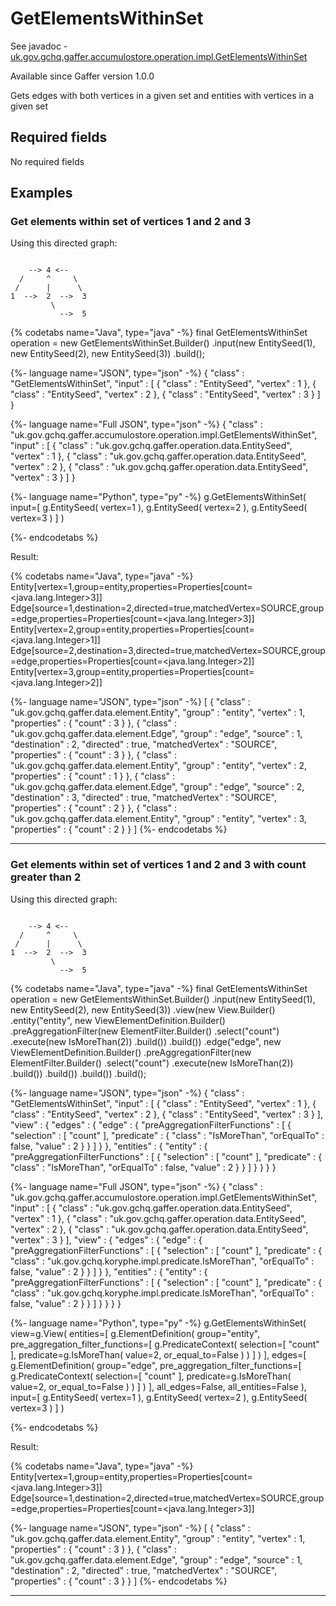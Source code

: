 # GetElementsWithinSet
See javadoc - [uk.gov.gchq.gaffer.accumulostore.operation.impl.GetElementsWithinSet](ref://../../javadoc/gaffer/uk/gov/gchq/gaffer/accumulostore/operation/impl/GetElementsWithinSet.html)

Available since Gaffer version 1.0.0

Gets edges with both vertices in a given set and entities with vertices in a given set

## Required fields
No required fields


## Examples

### Get elements within set of vertices 1 and 2 and 3

Using this directed graph:

```

    --> 4 <--
  /     ^     \
 /      |      \
1  -->  2  -->  3
         \
           -->  5
```


{% codetabs name="Java", type="java" -%}
final GetElementsWithinSet operation = new GetElementsWithinSet.Builder()
        .input(new EntitySeed(1), new EntitySeed(2), new EntitySeed(3))
        .build();

{%- language name="JSON", type="json" -%}
{
  "class" : "GetElementsWithinSet",
  "input" : [ {
    "class" : "EntitySeed",
    "vertex" : 1
  }, {
    "class" : "EntitySeed",
    "vertex" : 2
  }, {
    "class" : "EntitySeed",
    "vertex" : 3
  } ]
}

{%- language name="Full JSON", type="json" -%}
{
  "class" : "uk.gov.gchq.gaffer.accumulostore.operation.impl.GetElementsWithinSet",
  "input" : [ {
    "class" : "uk.gov.gchq.gaffer.operation.data.EntitySeed",
    "vertex" : 1
  }, {
    "class" : "uk.gov.gchq.gaffer.operation.data.EntitySeed",
    "vertex" : 2
  }, {
    "class" : "uk.gov.gchq.gaffer.operation.data.EntitySeed",
    "vertex" : 3
  } ]
}

{%- language name="Python", type="py" -%}
g.GetElementsWithinSet( 
  input=[ 
    g.EntitySeed( 
      vertex=1 
    ), 
    g.EntitySeed( 
      vertex=2 
    ), 
    g.EntitySeed( 
      vertex=3 
    ) 
  ] 
)

{%- endcodetabs %}

Result:

{% codetabs name="Java", type="java" -%}
Entity[vertex=1,group=entity,properties=Properties[count=<java.lang.Integer>3]]
Edge[source=1,destination=2,directed=true,matchedVertex=SOURCE,group=edge,properties=Properties[count=<java.lang.Integer>3]]
Entity[vertex=2,group=entity,properties=Properties[count=<java.lang.Integer>1]]
Edge[source=2,destination=3,directed=true,matchedVertex=SOURCE,group=edge,properties=Properties[count=<java.lang.Integer>2]]
Entity[vertex=3,group=entity,properties=Properties[count=<java.lang.Integer>2]]

{%- language name="JSON", type="json" -%}
[ {
  "class" : "uk.gov.gchq.gaffer.data.element.Entity",
  "group" : "entity",
  "vertex" : 1,
  "properties" : {
    "count" : 3
  }
}, {
  "class" : "uk.gov.gchq.gaffer.data.element.Edge",
  "group" : "edge",
  "source" : 1,
  "destination" : 2,
  "directed" : true,
  "matchedVertex" : "SOURCE",
  "properties" : {
    "count" : 3
  }
}, {
  "class" : "uk.gov.gchq.gaffer.data.element.Entity",
  "group" : "entity",
  "vertex" : 2,
  "properties" : {
    "count" : 1
  }
}, {
  "class" : "uk.gov.gchq.gaffer.data.element.Edge",
  "group" : "edge",
  "source" : 2,
  "destination" : 3,
  "directed" : true,
  "matchedVertex" : "SOURCE",
  "properties" : {
    "count" : 2
  }
}, {
  "class" : "uk.gov.gchq.gaffer.data.element.Entity",
  "group" : "entity",
  "vertex" : 3,
  "properties" : {
    "count" : 2
  }
} ]
{%- endcodetabs %}

-----------------------------------------------

### Get elements within set of vertices 1 and 2 and 3 with count greater than 2

Using this directed graph:

```

    --> 4 <--
  /     ^     \
 /      |      \
1  -->  2  -->  3
         \
           -->  5
```


{% codetabs name="Java", type="java" -%}
final GetElementsWithinSet operation = new GetElementsWithinSet.Builder()
        .input(new EntitySeed(1), new EntitySeed(2), new EntitySeed(3))
        .view(new View.Builder()
                .entity("entity", new ViewElementDefinition.Builder()
                        .preAggregationFilter(new ElementFilter.Builder()
                                .select("count")
                                .execute(new IsMoreThan(2))
                                .build())
                        .build())
                .edge("edge", new ViewElementDefinition.Builder()
                        .preAggregationFilter(new ElementFilter.Builder()
                                .select("count")
                                .execute(new IsMoreThan(2))
                                .build())
                        .build())
                .build())
        .build();

{%- language name="JSON", type="json" -%}
{
  "class" : "GetElementsWithinSet",
  "input" : [ {
    "class" : "EntitySeed",
    "vertex" : 1
  }, {
    "class" : "EntitySeed",
    "vertex" : 2
  }, {
    "class" : "EntitySeed",
    "vertex" : 3
  } ],
  "view" : {
    "edges" : {
      "edge" : {
        "preAggregationFilterFunctions" : [ {
          "selection" : [ "count" ],
          "predicate" : {
            "class" : "IsMoreThan",
            "orEqualTo" : false,
            "value" : 2
          }
        } ]
      }
    },
    "entities" : {
      "entity" : {
        "preAggregationFilterFunctions" : [ {
          "selection" : [ "count" ],
          "predicate" : {
            "class" : "IsMoreThan",
            "orEqualTo" : false,
            "value" : 2
          }
        } ]
      }
    }
  }
}

{%- language name="Full JSON", type="json" -%}
{
  "class" : "uk.gov.gchq.gaffer.accumulostore.operation.impl.GetElementsWithinSet",
  "input" : [ {
    "class" : "uk.gov.gchq.gaffer.operation.data.EntitySeed",
    "vertex" : 1
  }, {
    "class" : "uk.gov.gchq.gaffer.operation.data.EntitySeed",
    "vertex" : 2
  }, {
    "class" : "uk.gov.gchq.gaffer.operation.data.EntitySeed",
    "vertex" : 3
  } ],
  "view" : {
    "edges" : {
      "edge" : {
        "preAggregationFilterFunctions" : [ {
          "selection" : [ "count" ],
          "predicate" : {
            "class" : "uk.gov.gchq.koryphe.impl.predicate.IsMoreThan",
            "orEqualTo" : false,
            "value" : 2
          }
        } ]
      }
    },
    "entities" : {
      "entity" : {
        "preAggregationFilterFunctions" : [ {
          "selection" : [ "count" ],
          "predicate" : {
            "class" : "uk.gov.gchq.koryphe.impl.predicate.IsMoreThan",
            "orEqualTo" : false,
            "value" : 2
          }
        } ]
      }
    }
  }
}

{%- language name="Python", type="py" -%}
g.GetElementsWithinSet( 
  view=g.View( 
    entities=[ 
      g.ElementDefinition( 
        group="entity", 
        pre_aggregation_filter_functions=[ 
          g.PredicateContext( 
            selection=[ 
              "count" 
            ], 
            predicate=g.IsMoreThan( 
              value=2, 
              or_equal_to=False 
            ) 
          ) 
        ] 
      ) 
    ], 
    edges=[ 
      g.ElementDefinition( 
        group="edge", 
        pre_aggregation_filter_functions=[ 
          g.PredicateContext( 
            selection=[ 
              "count" 
            ], 
            predicate=g.IsMoreThan( 
              value=2, 
              or_equal_to=False 
            ) 
          ) 
        ] 
      ) 
    ], 
    all_edges=False, 
    all_entities=False 
  ), 
  input=[ 
    g.EntitySeed( 
      vertex=1 
    ), 
    g.EntitySeed( 
      vertex=2 
    ), 
    g.EntitySeed( 
      vertex=3 
    ) 
  ] 
)

{%- endcodetabs %}

Result:

{% codetabs name="Java", type="java" -%}
Entity[vertex=1,group=entity,properties=Properties[count=<java.lang.Integer>3]]
Edge[source=1,destination=2,directed=true,matchedVertex=SOURCE,group=edge,properties=Properties[count=<java.lang.Integer>3]]

{%- language name="JSON", type="json" -%}
[ {
  "class" : "uk.gov.gchq.gaffer.data.element.Entity",
  "group" : "entity",
  "vertex" : 1,
  "properties" : {
    "count" : 3
  }
}, {
  "class" : "uk.gov.gchq.gaffer.data.element.Edge",
  "group" : "edge",
  "source" : 1,
  "destination" : 2,
  "directed" : true,
  "matchedVertex" : "SOURCE",
  "properties" : {
    "count" : 3
  }
} ]
{%- endcodetabs %}

-----------------------------------------------

